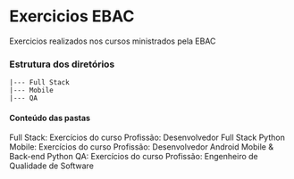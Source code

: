 # Exercicios EBAC
Exercicios realizados nos cursos ministrados pela EBAC

### Estrutura dos diretórios

```
|--- Full Stack 
|--- Mobile
|--- QA
```

#### Conteúdo das pastas

Full Stack: Exercícios do curso Profissão: Desenvolvedor Full Stack Python
Mobile: Exercícios do curso Profissão: Desenvolvedor Android Mobile & Back-end Python
QA: Exercícios do curso Profissão: Engenheiro de Qualidade de Software
